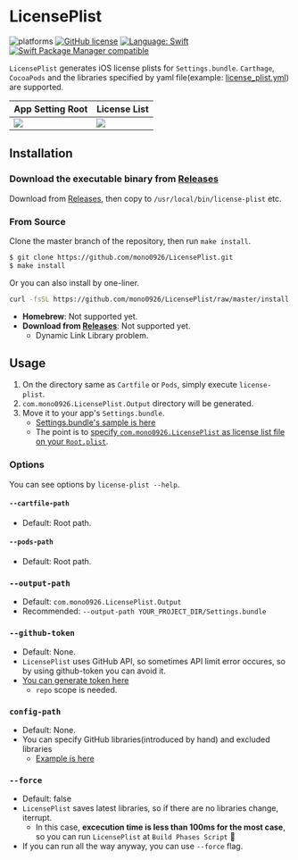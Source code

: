 # LicensePlist

![platforms](https://img.shields.io/badge/platforms-iOS-333333.svg)
[![GitHub license](https://img.shields.io/badge/license-MIT-lightgrey.svg)](https://raw.githubusercontent.com/mono0926/NativePopup/master/LICENSE)
[![Language: Swift](https://img.shields.io/badge/swift-3.1-4BC51D.svg?style=flat)](https://developer.apple.com/swift)
[![Swift Package Manager compatible](https://img.shields.io/badge/Swift%20Package%20Manager-compatible-brightgreen.svg)](https://github.com/apple/swift-package-manager)

`LicensePlist` generates iOS license plists for `Settings.bundle`.
`Carthage`, `CocoaPods` and the libraries specified by yaml file(example: [license_plist.yml](https://github.com/mono0926/LicensePlist/blob/master/Tests/LicensePlistTests/Resources/license_plist.yml)) are supported.

App Setting Root | License List
--- | ---
![](https://github.com/mono0926/LicensePlist/raw/master/Screenshots/root.png) | ![](https://github.com/mono0926/LicensePlist/raw/master/Screenshots/list.png)

## Installation

### Download the executable binary from [Releases](https://github.com/mono0926/LicensePlist/releases)

Download from [Releases](https://github.com/mono0926/LicensePlist/releases), then copy to `/usr/local/bin/license-plist` etc.

### From Source

Clone the master branch of the repository, then run `make install`.

```sh
$ git clone https://github.com/mono0926/LicensePlist.git
$ make install
```

Or you can also install by one-liner.

```sh
curl -fsSL https://github.com/mono0926/LicensePlist/raw/master/install.sh | sh
```

- **Homebrew**: Not supported yet.
- **Download from [Releases](https://github.com/mono0926/LicensePlist/releases)**: Not supported yet.
    - Dynamic Link Library problem.

## Usage

1. On the directory same as `Cartfile` or `Pods`, simply execute `license-plist`.
2. `com.mono0926.LicensePlist.Output` directory will be generated.
3. Move it to your app's `Settings.bundle`.
    - [Settings.bundle's sample is here](https://github.com/mono0926/LicensePlist/raw/master/Settings.bundle.zip)
    - The point is to [specify `com.mono0926.LicensePlist` as license list file on your `Root.plist`](https://github.com/mono0926/LicensePlist/blob/master/Settings.bundle/Root.plist#L19).

### Options

You can see options by `license-plist --help`.

#### `--cartfile-path`

- Default: Root path.

#### `--pods-path`

- Default: Root path.

### `--output-path`

- Default: `com.mono0926.LicensePlist.Output`
- Recommended: `--output-path YOUR_PROJECT_DIR/Settings.bundle`


### `--github-token`

- Default: None.
- `LicensePlist` uses GitHub API, so sometimes API limit error occures, so by using github-token you can avoid it.
- [You can generate token here](https://github.com/settings/tokens/new)
    - `repo` scope is needed.

### `config-path`

- Default: None.
- You can specify GitHub libraries(introduced by hand) and excluded libraries
    - [Example is here](https://github.com/mono0926/LicensePlist/blob/master/Tests/LicensePlistTests/Resources/license_plist.yml)


### `--force`

- Default: false
- `LicensePlist` saves latest libraries, so if there are no libraries change, iterrupt.
    - In this case, **excecution time is less than 100ms for the most case**, so you can run `LicensePlist` at `Build Phases Script` 🎉
- If you can run all the way anyway, you can use `--force` flag.